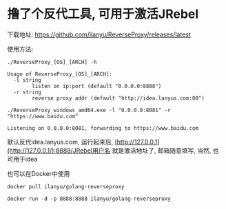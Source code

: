 # 撸了个反代工具, 可用于激活JRebel



下载地址:
<https://github.com/ilanyu/ReverseProxy/releases/latest>

使用方法:

```
./ReverseProxy_[OS]_[ARCH] -h

Usage of ReverseProxy_[OS]_[ARCH]:
  -l string
        listen on ip:port (default "0.0.0.0:8888")
  -r string
        reverse proxy addr (default "http://idea.lanyus.com:80")
```

```
./ReverseProxy_windows_amd64.exe -l "0.0.0.0:8081" -r "https://www.baidu.com"

Listening on 0.0.0.0:8081, forwarding to https://www.baidu.com
```

默认反代idea.lanyus.com, 运行起来后, [http://127.0.0.1](http://127.0.0.1/):8888/JRebel用户名 就是激活地址了, 邮箱随意填写, 当然, 也可用于idea

也可以在Docker中使用

```
docker pull ilanyu/golang-reverseproxy

docker run -d -p 8888:8888 ilanyu/golang-reverseproxy
```